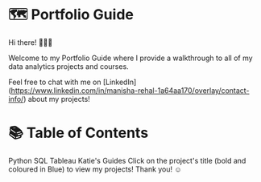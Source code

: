 # 🗺 Portfolio Guide
Hi there! 🙋🏻‍♀️

Welcome to my Portfolio Guide where I provide a walkthrough to all of my data analytics projects and courses.

Feel free to chat with me on [LinkedIn] (https://www.linkedin.com/in/manisha-rehal-1a64aa170/overlay/contact-info/) about my projects!

# 📚 Table of Contents
Python
SQL
Tableau
Katie's Guides
Click on the project's title (bold and coloured in Blue) to view my projects! Thank you! ☺️
